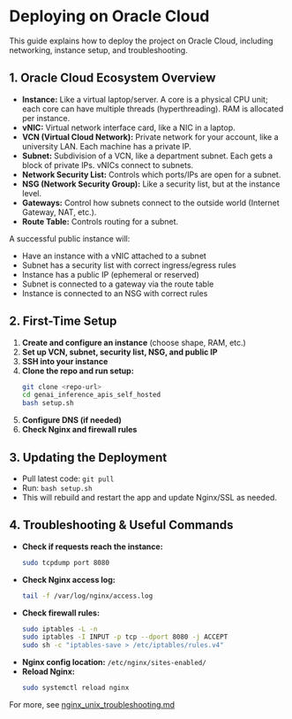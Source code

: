 # Deploying on Oracle Cloud

This guide explains how to deploy the project on Oracle Cloud, including networking, instance setup, and troubleshooting.

## 1. Oracle Cloud Ecosystem Overview

- **Instance:** Like a virtual laptop/server. A core is a physical CPU unit; each core can have multiple threads (hyperthreading). RAM is allocated per instance.
- **vNIC:** Virtual network interface card, like a NIC in a laptop.
- **VCN (Virtual Cloud Network):** Private network for your account, like a university LAN. Each machine has a private IP.
- **Subnet:** Subdivision of a VCN, like a department subnet. Each gets a block of private IPs. vNICs connect to subnets.
- **Network Security List:** Controls which ports/IPs are open for a subnet.
- **NSG (Network Security Group):** Like a security list, but at the instance level.
- **Gateways:** Control how subnets connect to the outside world (Internet Gateway, NAT, etc.).
- **Route Table:** Controls routing for a subnet.

A successful public instance will:
- Have an instance with a vNIC attached to a subnet
- Subnet has a security list with correct ingress/egress rules
- Instance has a public IP (ephemeral or reserved)
- Subnet is connected to a gateway via the route table
- Instance is connected to an NSG with correct rules

## 2. First-Time Setup
1. **Create and configure an instance** (choose shape, RAM, etc.)
2. **Set up VCN, subnet, security list, NSG, and public IP**
3. **SSH into your instance**
4. **Clone the repo and run setup:**
   ```bash
   git clone <repo-url>
   cd genai_inference_apis_self_hosted
   bash setup.sh
   ```
5. **Configure DNS (if needed)**
6. **Check Nginx and firewall rules**

## 3. Updating the Deployment
- Pull latest code: `git pull`
- Run: `bash setup.sh`
- This will rebuild and restart the app and update Nginx/SSL as needed.

## 4. Troubleshooting & Useful Commands
- **Check if requests reach the instance:**
  ```bash
  sudo tcpdump port 8080
  ```
- **Check Nginx access log:**
  ```bash
  tail -f /var/log/nginx/access.log
  ```
- **Check firewall rules:**
  ```bash
  sudo iptables -L -n
  sudo iptables -I INPUT -p tcp --dport 8080 -j ACCEPT
  sudo sh -c "iptables-save > /etc/iptables/rules.v4"
  ```
- **Nginx config location:**
  `/etc/nginx/sites-enabled/`
- **Reload Nginx:**
  ```bash
  sudo systemctl reload nginx
  ```

For more, see [nginx_unix_troubleshooting.md](nginx_unix_troubleshooting.md)
